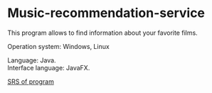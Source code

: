 # Music-recommendation-service

This program allows to find information about your favorite films.

Operation system: Windows, Linux  

Language: Java.  
Interface language: JavaFX.

[SRS of program](https://github.com/DanutaGagua/Personal-film-collection-manager/blob/master/Requirements/SRS.md) 

